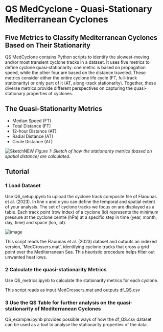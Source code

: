 # QS MedCyclone - Quasi-Stationary Mediterranean Cyclones
## Five Metrics to Classify Mediterranean Cyclones Based on Their Stationarity

QS MedCyclone contains Python scripts to identify the slowest-moving and/or most transient cyclone tracks in a dataset. It uses five metrics to define cyclone quasi-stationarity: one metric is based on propagation speed, while the other four are based on the distance traveled. These metrics consider either the entire cyclone life cycle (FT, full-track stationarity) or only part of it (AT, along-track stationarity). Together, these diverse metrics provide different perspectives on capturing the quasi-stationary properties of cyclones.

## The Quasi-Stationarity Metrics


- Median Speed (FT)
- Total Distance (FT)
- 12-hour Distance (AT)
- Radial Distance (AT)
- Circle Distance (AT)


![SketchNEW](https://github.com/user-attachments/assets/1039bd13-10c1-4464-8256-491f993829f6)
*Figure 1: Sketch of how the stationarity metrics (based on spatial distance) are calculated.*

## Tutorial
### 1 Load Dataset

Use QS_setup.ipynb to upload the cyclone track composite file of Flaounas et al. (2023). In line x and x you can define the temporal and spatial extent of your analysis. The set of cyclone tracks we focus on are displayed as a table. Each track point (row index) of a cyclone (id) represents the minimum pressure at the cyclone centre (hPa) at a specific step in time (year, month, day, time) and space (lon, lat).

![image](https://github.com/user-attachments/assets/f3755185-2042-4e69-9580-8cfe96d092c4)

This script reads the Flaounas et al. (2023) dataset and outputs an indexed version, 'MedCrossers.mat', identifying cyclone tracks that cross a grid point over the Mediterranean Sea. This heuristic procedure helps filter out unwanted heat lows.

### 2 Calculate the quasi-stationarity Metrics

Use QS_metrics.ipynb to calculate the stationarity metrics for each cyclone.

This script reads as input MedCrossers.mat and outputs df_QS.csv

### 3 Use the QS Table for further analysis on the quasi-stationarity of Mediterranean Cyclones
QS_example.ipynb provides possible ways of how the df_QS.csv dataset can be used as a tool to analyse the stationarity properties of the data.
